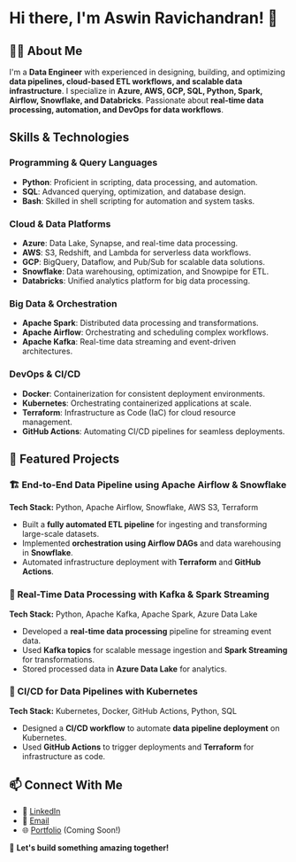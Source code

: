 # Hi there, I'm Aswin Ravichandran! 🚀

## 👨‍💻 About Me

I'm a **Data Engineer** with experienced in designing, building, and optimizing **data pipelines, cloud-based ETL workflows, and scalable data infrastructure**. I specialize in **Azure, AWS, GCP, SQL, Python, Spark, Airflow, Snowflake, and Databricks**. Passionate about **real-time data processing, automation, and DevOps for data workflows**.

## Skills & Technologies

### Programming & Query Languages
- **Python**: Proficient in scripting, data processing, and automation.
- **SQL**: Advanced querying, optimization, and database design.
- **Bash**: Skilled in shell scripting for automation and system tasks.

### Cloud & Data Platforms
- **Azure**: Data Lake, Synapse, and real-time data processing.
- **AWS**: S3, Redshift, and Lambda for serverless data workflows.
- **GCP**: BigQuery, Dataflow, and Pub/Sub for scalable data solutions.
- **Snowflake**: Data warehousing, optimization, and Snowpipe for ETL.
- **Databricks**: Unified analytics platform for big data processing.

### Big Data & Orchestration
- **Apache Spark**: Distributed data processing and transformations.
- **Apache Airflow**: Orchestrating and scheduling complex workflows.
- **Apache Kafka**: Real-time data streaming and event-driven architectures.

### DevOps & CI/CD
- **Docker**: Containerization for consistent deployment environments.
- **Kubernetes**: Orchestrating containerized applications at scale.
- **Terraform**: Infrastructure as Code (IaC) for cloud resource management.
- **GitHub Actions**: Automating CI/CD pipelines for seamless deployments.





## 📌 Featured Projects

### 🏗️ End-to-End Data Pipeline using Apache Airflow & Snowflake

**Tech Stack:** Python, Apache Airflow, Snowflake, AWS S3, Terraform

- Built a **fully automated ETL pipeline** for ingesting and transforming large-scale datasets.
- Implemented **orchestration using Airflow DAGs** and data warehousing in **Snowflake**.
- Automated infrastructure deployment with **Terraform** and **GitHub Actions**.

### 🚀 Real-Time Data Processing with Kafka & Spark Streaming

**Tech Stack:** Python, Apache Kafka, Apache Spark, Azure Data Lake

- Developed a **real-time data processing** pipeline for streaming event data.
- Used **Kafka topics** for scalable message ingestion and **Spark Streaming** for transformations.
- Stored processed data in **Azure Data Lake** for analytics.

### 🔄 CI/CD for Data Pipelines with Kubernetes

**Tech Stack:** Kubernetes, Docker, GitHub Actions, Python, SQL

- Designed a **CI/CD workflow** to automate **data pipeline deployment** on Kubernetes.
- Used **GitHub Actions** to trigger deployments and **Terraform** for infrastructure as code.



## 📫 Connect With Me

- 💼 [LinkedIn](https://www.linkedin.com/in/aswin-ravichandran06/)
- 📧 [Email](mailto\:aswin.ravichandran06@gmail.com)
- 🌐 [Portfolio](#) (Coming Soon!)

🚀 **Let's build something amazing together!**


<!--
**aswin1818/aswin1818** is a ✨ _special_ ✨ repository because its `README.md` (this file) appears on your GitHub profile.

Here are some ideas to get you started:

- 🔭 I’m currently working on ...
- 🌱 I’m currently learning ...
- 👯 I’m looking to collaborate on ...
- 🤔 I’m looking for help with ...
- 💬 Ask me about ...
- 📫 How to reach me: ...
- 😄 Pronouns: ...
- ⚡ Fun fact: ...
-->

